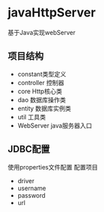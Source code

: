 # javaHttpServer
基于Java实现webServer
## 项目结构
* constant类型定义
* controller 控制器
* core Http核心类
* dao 数据库操作类
* entity 数据库实例类
* util 工具类
* WebServer java服务器入口

## JDBC配置
使用properties文件配置
配置项目
* driver
* username
* password
* url